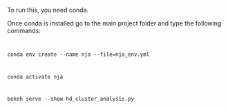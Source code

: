 To run this, you need conda. 

Once conda is installed go to the main project folder and type the following commands:
<code>

conda env create --name nja --file=nja_env.yml

conda activate nja

bokeh serve --show hd_cluster_analysis.py

</code>